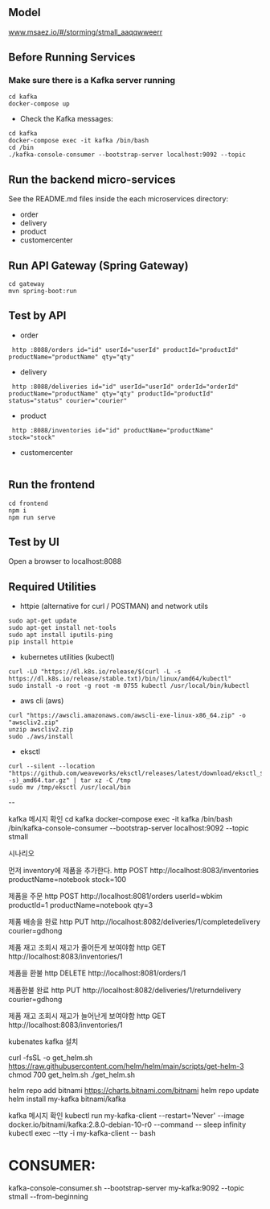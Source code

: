 # 

## Model
www.msaez.io/#/storming/stmall_aaqqwweerr

## Before Running Services
### Make sure there is a Kafka server running
```
cd kafka
docker-compose up
```
- Check the Kafka messages:
```
cd kafka
docker-compose exec -it kafka /bin/bash
cd /bin
./kafka-console-consumer --bootstrap-server localhost:9092 --topic
```

## Run the backend micro-services
See the README.md files inside the each microservices directory:

- order
- delivery
- product
- customercenter


## Run API Gateway (Spring Gateway)
```
cd gateway
mvn spring-boot:run
```

## Test by API
- order
```
 http :8088/orders id="id" userId="userId" productId="productId" productName="productName" qty="qty" 
```
- delivery
```
 http :8088/deliveries id="id" userId="userId" orderId="orderId" productName="productName" qty="qty" productId="productId" status="status" courier="courier" 
```
- product
```
 http :8088/inventories id="id" productName="productName" stock="stock" 
```
- customercenter
```
```


## Run the frontend
```
cd frontend
npm i
npm run serve
```

## Test by UI
Open a browser to localhost:8088

## Required Utilities

- httpie (alternative for curl / POSTMAN) and network utils
```
sudo apt-get update
sudo apt-get install net-tools
sudo apt install iputils-ping
pip install httpie
```

- kubernetes utilities (kubectl)
```
curl -LO "https://dl.k8s.io/release/$(curl -L -s https://dl.k8s.io/release/stable.txt)/bin/linux/amd64/kubectl"
sudo install -o root -g root -m 0755 kubectl /usr/local/bin/kubectl
```

- aws cli (aws)
```
curl "https://awscli.amazonaws.com/awscli-exe-linux-x86_64.zip" -o "awscliv2.zip"
unzip awscliv2.zip
sudo ./aws/install
```

- eksctl 
```
curl --silent --location "https://github.com/weaveworks/eksctl/releases/latest/download/eksctl_$(uname -s)_amd64.tar.gz" | tar xz -C /tmp
sudo mv /tmp/eksctl /usr/local/bin
```




--

kafka 메시지 확인
cd kafka
docker-compose exec -it kafka /bin/bash
/bin/kafka-console-consumer --bootstrap-server localhost:9092 --topic stmall

시나리오

먼저 inventory에 제품을 추가한다.
http POST http://localhost:8083/inventories productName=notebook stock=100

제품을 주문
http POST http://localhost:8081/orders userId=wbkim productId=1 productName=notebook qty=3

제품 배송을 완료
http PUT http://localhost:8082/deliveries/1/completedelivery courier=gdhong

제품 재고 조회시 재고가 줄어든게 보여야함
http GET http://localhost:8083/inventories/1

제품을 환불
http DELETE http://localhost:8081/orders/1

제품환불 완료
http PUT http://localhost:8082/deliveries/1/returndelivery courier=gdhong

제품 재고 조회시 재고가 늘어난게 보여야함
http GET http://localhost:8083/inventories/1


kubenates kafka 설치

curl -fsSL -o get_helm.sh https://raw.githubusercontent.com/helm/helm/main/scripts/get-helm-3
chmod 700 get_helm.sh
./get_helm.sh

helm repo add bitnami https://charts.bitnami.com/bitnami
helm repo update
helm install my-kafka bitnami/kafka

kafka 메시지 확인
kubectl run my-kafka-client --restart='Never' --image docker.io/bitnami/kafka:2.8.0-debian-10-r0 --command -- sleep infinity
kubectl exec --tty -i my-kafka-client -- bash

# CONSUMER:
kafka-console-consumer.sh --bootstrap-server my-kafka:9092 --topic stmall --from-beginning